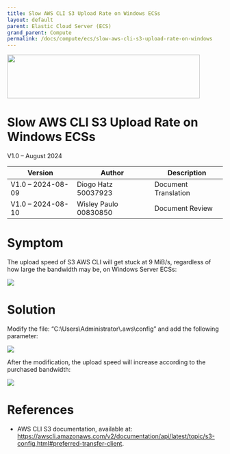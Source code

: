 ```yaml
---
title: Slow AWS CLI S3 Upload Rate on Windows ECSs
layout: default
parent: Elastic Cloud Server (ECS)
grand_parent: Compute
permalink: /docs/compute/ecs/slow-aws-cli-s3-upload-rate-on-windows
---
```

<img width="450px" height="102px" src="https://console-static.huaweicloud.com/static/authui/20210202115135/public/custom/images/logo-en.svg">

# Slow AWS CLI S3 Upload Rate on Windows ECSs

V1.0 – August 2024

| **Version**       | **Author**            | **Description**      |
| ----------------- | --------------------- | -------------------- |
| V1.0 – 2024-08-09 | Diogo Hatz 50037923   | Document Translation |
| V1.0 – 2024-08-10 | Wisley Paulo 00830850 | Document Review      |

# Symptom

The upload speed of S3 AWS CLI will get stuck at 9 MiB/s, regardless of
how large the bandwidth may be, on Windows Server ECSs:

![](/huaweicloud-knowledge-base/assets/images/compute/ecs/slow-aws-cli-s3-upload-rate-on-windows-ecs/image1.png)

# Solution

Modify the file: “C:\\Users\\Administrator\\.aws\\config” and add the
following parameter:

![](/huaweicloud-knowledge-base/assets/images/compute/ecs/slow-aws-cli-s3-upload-rate-on-windows-ecs/image2.png)

After the modification, the upload speed will increase according to the
purchased bandwidth:

![](/huaweicloud-knowledge-base/assets/images/compute/ecs/slow-aws-cli-s3-upload-rate-on-windows-ecs/image3.png)

# References

  - AWS CLI S3 documentation, available at:
    <https://awscli.amazonaws.com/v2/documentation/api/latest/topic/s3-config.html#preferred-transfer-client>.
